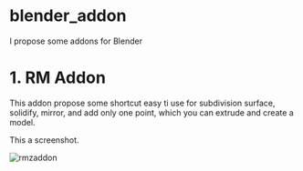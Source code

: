 # blender_addon
I propose some addons for Blender

# 1. RM Addon

This addon propose some shortcut easy ti use for subdivision surface, solidify, mirror, and add only one point, which you can extrude and create a model.

This a screenshot.

![rmzaddon](https://github.com/regismeyssonnier/blender_addon/assets/67794100/e7a9620f-8e07-4e0e-b1fd-25163bb52c1d)
